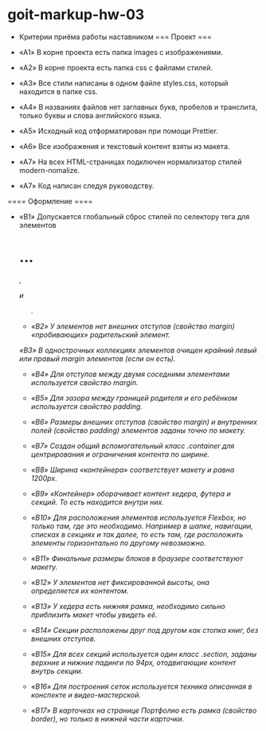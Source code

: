 # goit-markup-hw-03

- Критерии приёма работы наставником === Проект ===
- «A1» В корне проекта есть папка images с изображениями.

- «A2» В корне проекта есть папка css с файлами стилей.

- «A3» Все стили написаны в одном файле styles.css, который находится в папке
  css.

- «A4» В названиях файлов нет заглавных букв, пробелов и транслита, только буквы
  и слова английского языка.

- «A5» Исходный код отформатирован при помощи Prettier.

- «A6» Все изображения и текстовый контент взяты из макета.

- «A7» На всех HTML-страницах подключен нормализатор стилей modern-nomalize.

- «A7» Код написан следуя руководству.

==== Оформление ====

- «B1» Допускается глобальный сброс стилей по селектору тега для элементов
  <h1>...<h6>, <p> и <ul>.

- «B2» У элементов нет внешних отступов (свойство margin) «пробивающих»
  родительский элемент.

«B3» В однострочных коллекциях элементов очищен крайний левый или правый margin
элементов (если он есть).

- «B4» Для отступов между двумя соседними элементами используется свойство
  margin.

- «B5» Для зазора между границей родителя и его ребёнком используется свойство
  padding.

- «B6» Размеры внешних отступов (свойство margin) и внутренних полей (свойство
  padding) элементов заданы точно по макету.

- «B7» Создан общий вспомогательный класс .container для центрирования и
  ограничения контента по ширине.

- «B8» Ширина «контейнера» соответствует макету и равна 1200px.

- «B9» «Контейнер» оборачивает контент хедера, футера и секций. То есть
  находится внутри них.

- «B10» Для расположения элементов используется Flexbox, но только там, где это
  необходимо. Например в шапке, навигации, списках в секциях и так далее, то
  есть там, где расположить элементы горизонтально по другому невозможно.

- «B11» Финальные размеры блоков в браузере соответствуют макету.

- «B12» У элементов нет фиксированной высоты, она определяется их контентом.

- «B13» У хедера есть нижняя рамка, необходимо сильно приблизить макет чтобы
  увидеть её.

- «B14» Секции расположены друг под другом как стопка книг, без внешних
  отступов.

- «B15» Для всех секций используется один класс .section, заданы верхние и
  нижние падинги по 94px, отодвигающие контент внутрь секции.

- «B16» Для построения сеток используется техника описанная в конспекте и
  видео-мастерской.

- «B17» В карточках на странице Портфолио есть рамка (свойство border), но
  только в нижней части карточки.
